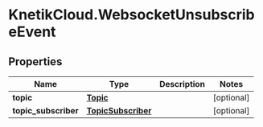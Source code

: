 # KnetikCloud.WebsocketUnsubscribeEvent

## Properties
Name | Type | Description | Notes
------------ | ------------- | ------------- | -------------
**topic** | [**Topic**](Topic.md) |  | [optional] 
**topic_subscriber** | [**TopicSubscriber**](TopicSubscriber.md) |  | [optional] 


